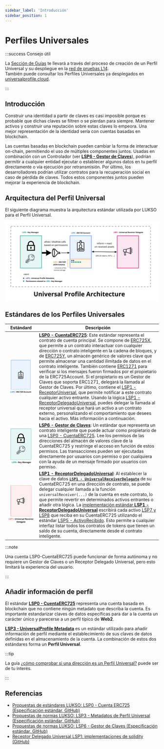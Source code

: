 ```yaml
---
sidebar_label: 'Introducción'
sidebar_position: 1
---
```


# Perfiles Universales

:::success Consejo útil

La [Sección de Guías](../../guides/universal-profile/create-profile) te llevará a través del proceso de creación de un Perfil Universal y su despliegue en la [red de pruebas L14](../../networks/l14-testnet.md).  
También puede consultar los Perfiles Universales ya desplegados en [universalprofile.cloud](https://universalprofile.cloud/).

:::

## Introducción

Construir una identidad a partir de claves es casi imposible porque es probable que dichas claves se filtren o se pierdan para siempre. Mantener activos y construir una reputación sobre estas claves lo empeora. Una mejor representación de la identidad sería con cuentas basadas en blockchain.

Las cuentas basadas en blockchain pueden cambiar la forma de interactuar on-chain, permitiendo el uso de múltiples componentes juntos. Usadas en combinación con un Controlador (ver **[LSP6 - Gestor de Claves](./lsp6-key-manager.md)**), podrían permitir a cualquier entidad ejecutar o establecer algunos datos en tu perfil directamente o vía ejecución por retransmisión. Por último, los desarrolladores podrían utilizar contratos para la recuperación social en caso de pérdida de claves. Todos estos componentes juntos pueden mejorar la experiencia de blockchain.

## Arquitectura del Perfil Universal

El siguiente diagrama muestra la arquitectura estándar utilizada por LUKSO para el Perfil Universal.

![Arquitectura del Perfil Universal](/img/standards/universal-profile-architecture.jpeg)

## Estándares de los Perfiles Universales

| Estándard                                                                                                       | Descripción                                                                                                                                                                                                                                                                                                                                                                                                                                                                                                                                                                                                                                                                                                                                                                                                                                                                                                                                                                                                                                                                                                                                                                       |
| --------------------------------------------------------------------------------------------------------------- | --------------------------------------------------------------------------------------------------------------------------------------------------------------------------------------------------------------------------------------------------------------------------------------------------------------------------------------------------------------------------------------------------------------------------------------------------------------------------------------------------------------------------------------------------------------------------------------------------------------------------------------------------------------------------------------------------------------------------------------------------------------------------------------------------------------------------------------------------------------------------------------------------------------------------------------------------------------------------------------------------------------------------------------------------------------------------------------------------------------------------------------------------------------------------------- |
| ![LSP0-ERC725Account](/img/standards/lsp0/lsp0-erc725account-contract.jpeg)                                     | **[LSP0 - CuentaERC725](./lsp0-erc725account.md)**: Este estándar representa el contrato de cuenta principal. Se compone de [ERC725X](https://github.com/ethereum/EIPs/blob/master/EIPS/eip-725.md#erc725x), que permite a un contrato interactuar con cualquier dirección o contrato inteligente en la cadena de bloques, y de [ERC725Y](https://github.com/ethereum/EIPs/blob/master/EIPS/eip-725.md#erc725y), un almacén genérico de valores clave que permite almacenar una cantidad ilimitada de datos en el contrato inteligente. También contiene [ERC1271](https://eips.ethereum.org/EIPS/eip-1271) para verificar si los mensajes fueron firmados por el propietario de la ERC725Account. Si el propietario es un Gestor de Claves que soporta ERC1271, delegará la llamada al Gestor de Claves. Por último, contiene el [LSP1 - ReceptorUniversal](../generic-standards/lsp1-universal-receiver.md), que permite notificar a este contrato cualquier activo entrante. Usando la lógica [LSP1 - ReceptorDelegadoUniversal](../generic-standards/lsp1-universal-receiver-delegate.md), puedes delegar la llamada al receptor universal que hará un activo a un contrato externo, personalizando el comportamiento que desees hacia el activo. Más información a continuación. |
| ![LSP6-KeyManager](/img/standards/lsp6/lsp6-key-manager-contract.jpeg)                                          | **[LSP6 - Gestor de Claves](./lsp6-key-manager.md)**: Un estándar que representa un contrato inteligente que puede actuar como propietario de una [LSP0 - CuentaERC725](./lsp0-erc725account.md). Lee los permisos de las direcciones del almacén de valores clave de la CuentaERC725 y restringe el acceso en función de estos permisos. Las transacciones pueden ser ejecutadas directamente por usuarios con permiso o por cualquiera con la ayuda de un mensaje firmado por usuarios con permiso.                                                                                                                                                                                                                                                                                                                                                                                                                                                                                                                                                                                                                                                                                                                                          |
| ![LSP1 - UniversalReceiverDelegate](/img/standards/lsp1delegate/lsp1-universal-receiver-delegate-contract.jpeg) | **[LSP1 - ReceptorDelegadoUniversal](../generic-standards/lsp1-universal-receiver-delegate.md)**: Al establecer la clave de datos **[`LSP1 - UniversalReceiverDelegate`](.../generic-standards/lsp1-universal-receiver#extension)** de su CuentaERC725 en una dirección de contrato, se puede delegar cualquier llamada a la función `universalReceiver(...)` de la cuenta en este contrato, lo que permite revertir en determinados activos entrantes o añadir otra lógica. La [implementación estándar **LSP1 - ReceptorDelegadoUniversal**](../smart-contracts/lsp1-universal-receiver-delegate-up.md) escribirá cada activo [LSP7 y LSP8](../nft-2.0/introduction.md) que reciba en su CuentaERC725 utilizando el estándar [LSP5 - ActivoRecibido](./lsp5-received-assets.md). Esto permite a cualquier interfaz listar todos los contratos de tokens que tienen un saldo de su cuenta, directamente desde el contrato inteligente.                                                                                                                                                                                                                                                                                        |

:::note

Una cuenta LSP0-CuentaERC725 puede funcionar de forma autónoma y no requiere un Gestor de Claves o un Receptor Delegado Universal, pero esto limitará la experiencia del usuario.

:::

## Añadir información de perfil

El estándar **[LSP0 - CuentaERC725](./lsp0-erc725account.md)** representa una cuenta basada en blockchain que no contiene ningún metadato que describa la cuenta. Es importante estandarizar claves de datos específicas para dar a la cuenta un carácter único y parecerse a un perfil típico de **Web2**.

**[LSP3 - UniversalProfile Metadata](./lsp3-universal-profile-metadata.md)** es un estándar utilizado para añadir información de perfil mediante el establecimiento de sus claves de datos definidas en el almacenamiento de la cuenta. La combinación de estos dos estándares forma un **Perfil Universal**.

:::tip

La guía [¿cómo comprobar si una dirección es un Perfil Universal?](../../guides/universal-profile/check-if-address-is-universal-profile.md) puede ser de tu interés.

:::

## Referencias

- [Propuestas de estándares LUKSO: LSP0 - Cuenta ERC725 (Especificación estándar, GitHub)](https://github.com/lukso-network/LIPs/blob/main/LSPs/LSP-0-ERC725Account.md)
- [Propuestas de normas LUKSO: LSP3 - Metadatos de Perfil Universal (Especificación estándar, GitHub)](https://github.com/lukso-network/LIPs/blob/main/LSPs/LSP-3-UniversalProfile-Metadata.md)
- [Propuestas de normas LUKSO: LSP6 - Gestor de Claves (Especificación estándar, GitHub)](https://github.com/lukso-network/LIPs/blob/main/LSPs/LSP-6-KeyManager.md)
- [Receptor Delegado Universal LSP1: implementaciones de solidity (GitHub)](https://github.com/lukso-network/lsp-universalprofile-smart-contracts/tree/develop/contracts/LSP1UniversalReceiver)